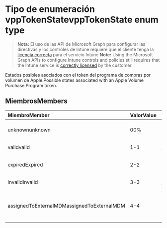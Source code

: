 # <a name="vpptokenstate-enum-type"></a><span data-ttu-id="c2bbc-101">Tipo de enumeración vppTokenState</span><span class="sxs-lookup"><span data-stu-id="c2bbc-101">vppTokenState enum type</span></span>

> <span data-ttu-id="c2bbc-102">**Nota:** El uso de las API de Microsoft Graph para configurar las directivas y los controles de Intune requiere que el cliente tenga la [licencia correcta](https://go.microsoft.com/fwlink/?linkid=839381) para el servicio Intune.</span><span class="sxs-lookup"><span data-stu-id="c2bbc-102">**Note:** Using the Microsoft Graph APIs to configure Intune controls and policies still requires that the Intune service is [correctly licensed](https://go.microsoft.com/fwlink/?linkid=839381) by the customer.</span></span>

<span data-ttu-id="c2bbc-103">Estados posibles asociados con el token del programa de compras por volumen de Apple.</span><span class="sxs-lookup"><span data-stu-id="c2bbc-103">Possible states associated with an Apple Volume Purchase Program token.</span></span>
## <a name="members"></a><span data-ttu-id="c2bbc-104">Miembros</span><span class="sxs-lookup"><span data-stu-id="c2bbc-104">Members</span></span>
|<span data-ttu-id="c2bbc-105">Miembro</span><span class="sxs-lookup"><span data-stu-id="c2bbc-105">Member</span></span>|<span data-ttu-id="c2bbc-106">Valor</span><span class="sxs-lookup"><span data-stu-id="c2bbc-106">Value</span></span>|<span data-ttu-id="c2bbc-107">Descripción</span><span class="sxs-lookup"><span data-stu-id="c2bbc-107">Description</span></span>|
|:---|:---|:---|
|<span data-ttu-id="c2bbc-108">unknown</span><span class="sxs-lookup"><span data-stu-id="c2bbc-108">unknown</span></span>|<span data-ttu-id="c2bbc-109">0</span><span class="sxs-lookup"><span data-stu-id="c2bbc-109">0%</span></span>|<span data-ttu-id="c2bbc-110">Estado predeterminado.</span><span class="sxs-lookup"><span data-stu-id="c2bbc-110">Default State</span></span>|
|<span data-ttu-id="c2bbc-111">valid</span><span class="sxs-lookup"><span data-stu-id="c2bbc-111">valid</span></span>|<span data-ttu-id="c2bbc-112">1</span><span class="sxs-lookup"><span data-stu-id="c2bbc-112">-1</span></span>|<span data-ttu-id="c2bbc-113">Símbolo (token) es válido.</span><span class="sxs-lookup"><span data-stu-id="c2bbc-113">Token is valid.</span></span>|
|<span data-ttu-id="c2bbc-114">expired</span><span class="sxs-lookup"><span data-stu-id="c2bbc-114">Expired</span></span>|<span data-ttu-id="c2bbc-115">2</span><span class="sxs-lookup"><span data-stu-id="c2bbc-115">-2</span></span>|<span data-ttu-id="c2bbc-116">Símbolo (token) ha expirado.</span><span class="sxs-lookup"><span data-stu-id="c2bbc-116">Token is expired.</span></span>|
|<span data-ttu-id="c2bbc-117">invalid</span><span class="sxs-lookup"><span data-stu-id="c2bbc-117">invalid</span></span>|<span data-ttu-id="c2bbc-118">3</span><span class="sxs-lookup"><span data-stu-id="c2bbc-118">-3</span></span>|<span data-ttu-id="c2bbc-119">Símbolo (token) no es válido.</span><span class="sxs-lookup"><span data-stu-id="c2bbc-119">Token is invalid.</span></span>|
|<span data-ttu-id="c2bbc-120">assignedToExternalMDM</span><span class="sxs-lookup"><span data-stu-id="c2bbc-120">assignedToExternalMDM</span></span>|<span data-ttu-id="c2bbc-121">4</span><span class="sxs-lookup"><span data-stu-id="c2bbc-121">-4</span></span>|<span data-ttu-id="c2bbc-122">Token administrado por otro servicio de MDM.</span><span class="sxs-lookup"><span data-stu-id="c2bbc-122">Token is managed by another MDM Service.</span></span>|








